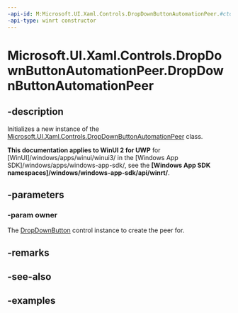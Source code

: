 ```yaml
---
-api-id: M:Microsoft.UI.Xaml.Controls.DropDownButtonAutomationPeer.#ctor(Microsoft.UI.Xaml.Controls.DropDownButton)
-api-type: winrt constructor
---
```


<!-- Method syntax.
public DropDownButtonAutomationPeer.DropDownButtonAutomationPeer(DropDownButton owner)
-->

# Microsoft.UI.Xaml.Controls.DropDownButtonAutomationPeer.DropDownButtonAutomationPeer

## -description

Initializes a new instance of the [Microsoft.UI.Xaml.Controls.DropDownButtonAutomationPeer](dropdownbuttonautomationpeer.md) class.

**This documentation applies to WinUI 2 for UWP** for [WinUI]/windows/apps/winui/winui3/ in the [Windows App SDK]/windows/apps/windows-app-sdk/, see the **[Windows App SDK namespaces]/windows/windows-app-sdk/api/winrt/**.

## -parameters

### -param owner

The [DropDownButton](../microsoft.ui.xaml.controls/dropdownbutton.md) control instance to create the peer for.

## -remarks

## -see-also

## -examples

